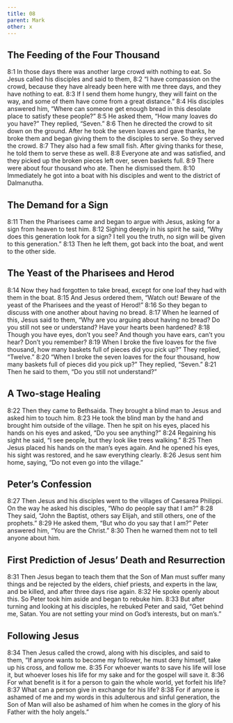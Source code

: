 ```yaml
---
title: 08
parent: Mark
other: x
---
```


## The Feeding of the Four Thousand

<a name="8:1">8:1</a> In those days there was another large crowd with nothing to eat. So Jesus called his disciples and said to them, <a name="8:2">8:2</a> “I have compassion on the crowd, because they have already been here with me three days, and they have nothing to eat. <a name="8:3">8:3</a> If I send them home hungry, they will faint on the way, and some of them have come from a great distance.” <a name="8:4">8:4</a> His disciples answered him, “Where can someone get enough bread in this desolate place to satisfy these people?” <a name="8:5">8:5</a> He asked them, “How many loaves do you have?” They replied, “Seven.” <a name="8:6">8:6</a> Then he directed the crowd to sit down on the ground. After he took the seven loaves and gave thanks, he broke them and began giving them to the disciples to serve. So they served the crowd. <a name="8:7">8:7</a> They also had a few small fish. After giving thanks for these, he told them to serve these as well. <a name="8:8">8:8</a> Everyone ate and was satisfied, and they picked up the broken pieces left over, seven baskets full. <a name="8:9">8:9</a> There were about four thousand who ate. Then he dismissed them. <a name="8:10">8:10</a> Immediately he got into a boat with his disciples and went to the district of Dalmanutha.

## The Demand for a Sign

<a name="8:11">8:11</a> Then the Pharisees came and began to argue with Jesus, asking for a sign from heaven to test him. <a name="8:12">8:12</a> Sighing deeply in his spirit he said, “Why does this generation look for a sign? I tell you the truth, no sign will be given to this generation.” <a name="8:13">8:13</a> Then he left them, got back into the boat, and went to the other side.

## The Yeast of the Pharisees and Herod

<a name="8:14">8:14</a> Now they had forgotten to take bread, except for one loaf they had with them in the boat. <a name="8:15">8:15</a> And Jesus ordered them, “Watch out! Beware of the yeast of the Pharisees and the yeast of Herod!” <a name="8:16">8:16</a> So they began to discuss with one another about having no bread. <a name="8:17">8:17</a> When he learned of this, Jesus said to them, “Why are you arguing about having no bread? Do you still not see or understand? Have your hearts been hardened? <a name="8:18">8:18</a> Though you have eyes, don’t you see? And though you have ears, can’t you hear? Don’t you remember? <a name="8:19">8:19</a> When I broke the five loaves for the five thousand, how many baskets full of pieces did you pick up?” They replied, “Twelve.” <a name="8:20">8:20</a> “When I broke the seven loaves for the four thousand, how many baskets full of pieces did you pick up?” They replied, “Seven.” <a name="8:21">8:21</a> Then he said to them, “Do you still not understand?”

## A Two-stage Healing

<a name="8:22">8:22</a> Then they came to Bethsaida. They brought a blind man to Jesus and asked him to touch him. <a name="8:23">8:23</a> He took the blind man by the hand and brought him outside of the village. Then he spit on his eyes, placed his hands on his eyes and asked, “Do you see anything?” <a name="8:24">8:24</a> Regaining his sight he said, “I see people, but they look like trees walking.” <a name="8:25">8:25</a> Then Jesus placed his hands on the man’s eyes again. And he opened his eyes, his sight was restored, and he saw everything clearly. <a name="8:26">8:26</a> Jesus sent him home, saying, “Do not even go into the village.”

## Peter’s Confession

<a name="8:27">8:27</a> Then Jesus and his disciples went to the villages of Caesarea Philippi. On the way he asked his disciples, “Who do people say that I am?” <a name="8:28">8:28</a> They said, “John the Baptist, others say Elijah, and still others, one of the prophets.” <a name="8:29">8:29</a> He asked them, “But who do you say that I am?” Peter answered him, “You are the Christ.” <a name="8:30">8:30</a> Then he warned them not to tell anyone about him.

## First Prediction of Jesus’ Death and Resurrection

<a name="8:31">8:31</a> Then Jesus began to teach them that the Son of Man must suffer many things and be rejected by the elders, chief priests, and experts in the law, and be killed, and after three days rise again. <a name="8:32">8:32</a> He spoke openly about this. So Peter took him aside and began to rebuke him. <a name="8:33">8:33</a> But after turning and looking at his disciples, he rebuked Peter and said, “Get behind me, Satan. You are not setting your mind on God’s interests, but on man’s.”

## Following Jesus

<a name="8:34">8:34</a> Then Jesus called the crowd, along with his disciples, and said to them, “If anyone wants to become my follower, he must deny himself, take up his cross, and follow me. <a name="8:35">8:35</a> For whoever wants to save his life will lose it, but whoever loses his life for my sake and for the gospel will save it. <a name="8:36">8:36</a> For what benefit is it for a person to gain the whole world, yet forfeit his life? <a name="8:37">8:37</a> What can a person give in exchange for his life? <a name="8:38">8:38</a> For if anyone is ashamed of me and my words in this adulterous and sinful generation, the Son of Man will also be ashamed of him when he comes in the glory of his Father with the holy angels.”
